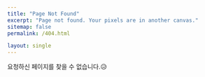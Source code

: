```yaml
---
title: "Page Not Found"
excerpt: "Page not found. Your pixels are in another canvas."
sitemap: false
permalink: /404.html

layout: single
---
```



요청하신 페이지를 찾을 수 없습니다.😥

<script>
  var GOOG_FIXURL_LANG = 'en';
  var GOOG_FIXURL_SITE = '{{ site.url }}'
</script>
<script src="https://linkhelp.clients.google.com/tbproxy/lh/wm/fixurl.js">
</script>
 
